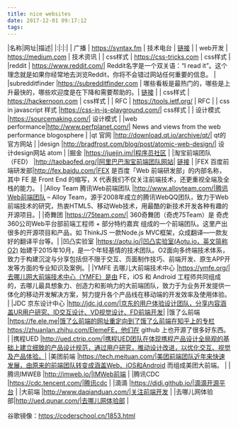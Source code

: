```yaml
---
title: nice websites
date: 2017-12-01 09:17:12
tags:
---
```


|名称|网址|描述|
|:|:|:|
| 广播 | https://syntax.fm | 技术电台 | [链接](https://syntax.fm) |
| web开发 | https://medium.com | 技术资讯 |
| css样式 | https://css-tricks.com | css样式 | 
|reddit  | https://www.reddit.com/| Reddit名字是一个双关语：“I read it”。这个理念就是如果你经常地去浏览Reddit，你将不会错过网站任何重要的信息。 |
|subredditfinder |https://subredditfinder.com | 哪些看板是最热门的，哪些是上升最快的，哪些欢迎度是在下降和需要帮助的。| [链接](subredditfinder.com) |
| css样式 | https://hackernoon.com | css样式 | 
| RFC | https://tools.ietf.org/ | RFC | 
| css in javascript 样式 |https://css-in-js-playground.com/| css样式 | 
| 设计模式 |https://sourcemaking.com/| 设计模式 |
|web performance|http://www.perfplanet.com/| News and views from the web performance blogosphere | 
|qt 官网 |http://download.qt.io/archive/qt/| qt的官方网站 | 
|design |http://bradfrost.com/blog/post/atomic-web-design/| 设计design网站 atom | 
|掘金 |https://juejin.im/|程序员社区 | 
|淘宝前端团队（FED） |http://taobaofed.org/|阿里巴巴淘宝前端团队网站| [链接](http://taobaofed.org/) |
|FEX 百度前端研发部|http://fex.baidu.com/|FEX 是百度「Web 前端研发部」的内部名称，其中 FE 是 Front End 的缩写，X 代表我们不仅关注前端技术，还更重视全端及全栈的能力。 | 
|Alloy Team 腾讯Web前端团队 |http://www.alloyteam.com/|腾讯Web前端团队 – Alloy Team，源于2008年成立的腾讯WebQQ团队，致力于Web前端技术的研究，热衷HTML5、移动Web技术，用最酷的新技术开发各种有趣的开源项目。|
|奇舞团 |https://75team.com/| 360奇舞团（奇虎75Team）是 奇虎360公司Web平台部前端工程师 + 部分特约嘉宾 组成的一个前端团队。这里产出很多的开源项目和产品，如 ThinkJS 一款Node.js MVC框架，众成翻译—一款友好的翻译平台等。|
|凹凸实验室 |https://aotu.io/|凹凸实验室(Aotu.io，英文简称O2) 始建于2015年10月，是一个年轻基情的技术团队。O2面向多终端技术体系，致力于构建沉淀与分享包括但不限于交互、页面制作技巧、前端开发、原生APP开发等方面的专业知识及案例。| 
|YMFE 去哪儿大前端技术中心 |https://ymfe.org/|去哪儿网大前端技术中心（YMFE）是由 FE，iOS 和 Android 工程师共同组成的，去哪儿最具想象力、创造力和影响力的大前端团队，致力于为业务开发提供一体化的移动开发解决方案，努力提升各个产品线在移动端的开发效率及使用体验。 |
|JDC 京东设计中心 |http://jdc.jd.com/|京东的用户体验设计团队，分享内容涵盖UR用户研究、ID交互设计、VD视觉设计、FD前端开发| 
|饿了么前端 |https://fe.ele.me|饿了么前端的网址重定向到了饿了么前端在知乎上的专栏 https://zhuanlan.zhihu.com/ElemeFE，他们在 github 上也开源了很多好东西。 |
|携程UED |http://ued.ctrip.com/|携程UED团队在体现携程产品设计全局观的基础上建立细致的产品设计规范，通过用户研究，推动设计改进，以优化交互、视觉及产品体验。| 
|美团前端 |https://tech.meituan.com/|﻿美团前端团队近年来快速发展，由原来的前端团队转变成涵盖Web、iOS和Android 而组成美团大前端。 | 
|腾讯IMWEB |http://imweb.io/|IMWeb前端 | 
|腾讯CDC |https://cdc.tencent.com/|腾讯cdc |
|滴滴 |https://didi.github.io/|滴滴开源平台 |
|大前端 |http://www.daqianduan.com/|关注前端开发 |
|去哪儿网体验部|http://ued.qunar.com/|去哪儿网体验部 | 



谷歌镜像：https://coderschool.cn/1853.html


